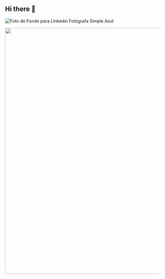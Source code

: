 ## Hi there 👋

<!--
**EduardoAndres97/EduardoAndres97** is a ✨ _special_ ✨ repository because its `README.md` (this file) appears on your GitHub profile.

Here are some ideas to get you started:

- 🔭 I’m currently working on ...
- 🌱 I’m currently learning ...
- 👯 I’m looking to collaborate on ...
- 🤔 I’m looking for help with ...
- 💬 Ask me about ...
- 📫 How to reach me: ...
- 😄 Pronouns: ...
- ⚡ Fun fact: ...
-->
![Foto de Fondo para Linkedin Fotógrafa Simple Azul](https://github.com/user-attachments/assets/aaf09662-2ec5-4a80-a59b-add5c6bcb3ab)
<div id="header" align="center">
  <img decoding="async" src="[https://github.com/noelianav91/noelianav91/blob/main/Banner%20Github.png](https://github.com/EduardoAndres97/EduardoAndres97/edit/main/README.md)" width="800"/>
</div>
